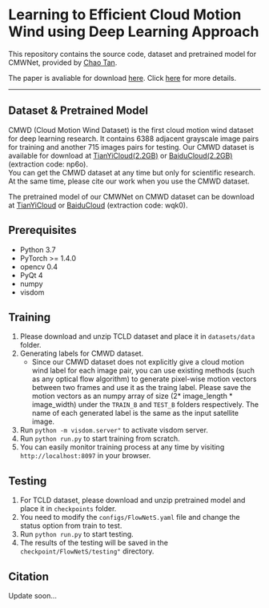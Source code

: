 # Learning to Efficient Cloud Motion Wind using Deep Learning Approach


This repository contains the source code, dataset and pretrained model for CMWNet, provided by [Chao Tan](https://chao-tan.gitee.io).

The paper is avaliable for download [here](https://arxiv.org/abs/2010.01283). 
Click [here](https://chao-tan.gitee.io/projects/cmw-net/project-page.html) for more details.


***
## Dataset & Pretrained Model
CMWD (Cloud Motion Wind Dataset) is the first cloud motion wind dataset for deep learning research.
It contains 6388 adjacent grayscale image pairs for training and another 715 images pairs for testing.
Our CMWD dataset is available for download at [TianYiCloud(2.2GB)](https://cloud.189.cn/t/NRbARji2A3Qv) or [BaiduCloud(2.2GB)](https://pan.baidu.com/s/1B-W-OBHuKxqbfJktLqAnJQ) (extraction code: np6o).      
You can get the CMWD dataset at any time but only for scientific research. 
At the same time, please cite our work when you use the CMWD dataset.

The pretrained model of our CMWNet on CMWD dataset can be download at [TianYiCloud](https://cloud.189.cn/t/zyI3iyNZVV7n) or [BaiduCloud](https://pan.baidu.com/s/18kY_Li0myN5P1xgklbKufw) (extraction code: wqk0).

  
## Prerequisites
* Python 3.7
* PyTorch >= 1.4.0
* opencv 0.4
* PyQt 4
* numpy
* visdom


## Training
1. Please download and unzip TCLD dataset and place it in ```datasets/data``` folder.
2. Generating labels for CMWD dataset.
    - Since our CMWD dataset does not explicitly give a cloud motion wind label for each image pair, 
    you can use existing methods (such as any optical flow algorithm) to generate pixel-wise motion vectors between two frames and use it as the traing label.
    Please save the motion vectors as an numpy array of size (2* image_length * image_width) under the ```TRAIN_B``` and ```TEST_B``` folders respectively. 
    The name of each generated label is the same as the input satellite image.
3. Run ```python -m visdom.server"``` to activate visdom server.
4. Run ```python run.py``` to start training from scratch.
5. You can easily monitor training process at any time by visiting ```http://localhost:8097``` in your browser.


## Testing
1. For TCLD dataset, please download and unzip pretrained model and place it in ```checkpoints``` folder.
2. You need to modify the ```configs/FlowNetS.yaml``` file and change the status option from train to test.
3. Run ```python run.py``` to start testing.
4. The results of the testing will be saved in the ```checkpoint/FlowNetS/testing"``` directory.

## Citation

Update soon...




